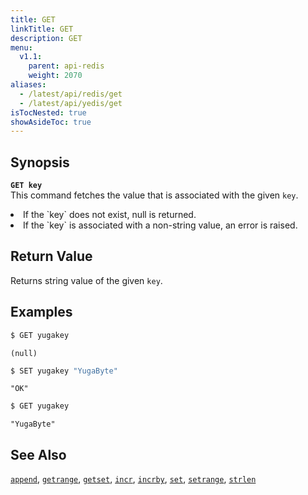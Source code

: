 ```yaml
---
title: GET
linkTitle: GET
description: GET
menu:
  v1.1:
    parent: api-redis
    weight: 2070
aliases:
  - /latest/api/redis/get
  - /latest/api/yedis/get
isTocNested: true
showAsideToc: true
---
```


## Synopsis
<b>`GET key`</b><br>
This command fetches the value that is associated with the given `key`.

<li>If the `key` does not exist, null is returned.</li>
<li>If the `key` is associated with a non-string value, an error is raised.</li>

## Return Value
Returns string value of the given `key`.

## Examples

```sh
$ GET yugakey
```

```
(null)
```

```sh
$ SET yugakey "YugaByte"
```

```
"OK"
```

```sh
$ GET yugakey
```

```
"YugaByte"
```


## See Also
[`append`](../append/), [`getrange`](../getrange/), [`getset`](../getset/), [`incr`](../incr/), [`incrby`](../incrby/), [`set`](../set/), [`setrange`](../setrange/), [`strlen`](../strlen/)
